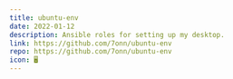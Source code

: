 ```yaml
---
title: ubuntu-env
date: 2022-01-12
description: Ansible roles for setting up my desktop. 
link: https://github.com/7onn/ubuntu-env
repo: https://github.com/7onn/ubuntu-env
icon: 🖥️
---
```

